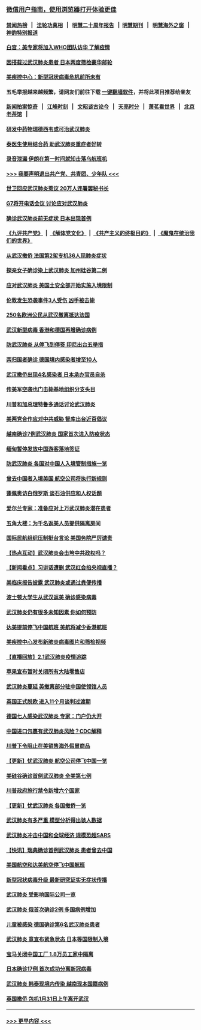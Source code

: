 ### [微信用户指南，使用浏览器打开体验更佳](https://github.com/gfw-breaker/banned-news1/blob/master/indexes/wechat-guide.md?t=0)
#### [禁闻热榜](热点新闻.md?t=0)  &nbsp;&nbsp;|&nbsp;&nbsp; [法轮功真相](https://github.com/gfw-breaker/truth/blob/master/README.md?t=0) &nbsp;&nbsp;|&nbsp;&nbsp; [明慧二十周年报告](https://github.com/gfw-breaker/mh-reports/blob/master/README.md?t=0) &nbsp;&nbsp;|&nbsp;&nbsp;[明慧期刊](https://github.com/gfw-breaker/mh-qikan) &nbsp;&nbsp;|&nbsp;&nbsp; [明慧海外之窗](https://github.com/gfw-breaker/mh-news/blob/master/README.md?t=0) &nbsp;&nbsp;|&nbsp;&nbsp; [神韵特别报道](https://github.com/gfw-breaker/mh-news/blob/master/shenyun.md?t=0)
#### [白宫：美专家将加入WHO团队访华 了解疫情](../pages/nsc418/n11842198.md?t=02040911) 
#### [因搭载过武汉肺炎患者 日本两度筛检豪华邮轮](../pages/nsc418/n11842447.md?t=02040911) 
#### [美疾控中心：新型冠状病毒危机前所未有](../pages/nsc418/n11842406.md?t=02040911) 
#### 五毛举报越来越频繁，请网友们前往下载 [一键翻墙软件](https://github.com/gfw-breaker/ssr-accounts)，并将此项目推荐给亲友
#### [新闻拍案惊奇](https://github.com/gfw-breaker/banned-news1/blob/master/pages/link4.md) &nbsp;&nbsp;|&nbsp;&nbsp; [江峰时刻](https://github.com/gfw-breaker/banned-news1/blob/master/pages/link4.md) &nbsp;&nbsp;|&nbsp;&nbsp; [文昭谈古论今](https://github.com/gfw-breaker/banned-news1/blob/master/pages/link4.md) &nbsp;&nbsp;|&nbsp;&nbsp; [天亮时分](https://github.com/gfw-breaker/banned-news1/blob/master/pages/link4.md) &nbsp;&nbsp;|&nbsp;&nbsp; [萧茗看世界](https://github.com/gfw-breaker/banned-news1/blob/master/pages/link4.md) &nbsp;&nbsp;|&nbsp;&nbsp; [北京老茶馆](https://github.com/gfw-breaker/banned-news1/blob/master/pages/link4.md) &nbsp;&nbsp;|&nbsp;&nbsp; 
#### [研发中药物瑞德西韦或可治武汉肺炎](../pages/nsc418/n11842100.md?t=02040911) 
#### [泰医生使用结合药 助武汉肺炎重症者好转](../pages/nsc418/n11842096.md?t=02040911) 
#### [录音泄漏 伊朗在第一时间就知击落乌航班机](../pages/nsc418/n11842002.md?t=02040911) 
#### [>>> 我要声明退出共产党、共青团、少年队 <<<](https://github.com/begood0513/goodnews/blob/master/quit/letter.md) 
#### [世卫回应武汉肺炎惹议 20万人连署罢秘书长](../pages/nsc418/n11841664.md?t=02040911) 
#### [G7将开电话会议 讨论应对武汉肺炎](../pages/nsc418/n11841658.md?t=02040911) 
#### [确诊武汉肺炎前无症状 日本出现首例](../pages/nsc418/n11841567.md?t=02040911) 
#### [《九评共产党》](https://github.com/begood0513/9ping.md/blob/master/README.md) &nbsp;|&nbsp; [《解体党文化》](../../../../jtdwh.md/blob/master/README.md)  &nbsp;|&nbsp; [《共产主义的终极目的》](../../../../gczydzjmd.md/blob/master/README.md) &nbsp;|&nbsp; [《魔鬼在统治我们的世界》](../../../../mgztzwmdsj.md/blob/master/README.md) 
#### [从武汉撤侨 法国第2架专机36人现肺炎症状](../pages/nsc418/n11841382.md?t=02040911) 
#### [探亲女子确诊染上武汉肺炎 加州硅谷第二例](../pages/nsc418/n11839784.md?t=02040911) 
#### [应对武汉肺炎 美国土安全部开始实施入境限制](../pages/nsc418/n11839729.md?t=02040911) 
#### [伦敦发生恐袭事件3人受伤 凶手被击毙](../pages/nsc418/n11839442.md?t=02040911) 
#### [250名欧洲公民从武汉撤离抵达法国](../pages/nsc418/n11839438.md?t=02040911) 
#### [武汉新型病毒 香港和德国再增确诊病例](../pages/nsc418/n11839381.md?t=02040911) 
#### [防武汉肺炎 从停飞到停签 印尼出台五举措](../pages/nsc418/n11839282.md?t=02040911) 
#### [两归国者确诊 德国境内感染者增至10人](../pages/nsc418/n11839164.md?t=02040911) 
#### [武汉撤侨出现4名感染者 日本承办官员自杀](../pages/nsc418/n11839044.md?t=02040911) 
#### [传美军空袭也门击毙基地组织分支头目](../pages/nsc418/n11839210.md?t=02040911) 
#### [川普和加总理特鲁多通话讨论武汉肺炎](../pages/nsc418/n11839128.md?t=02040911) 
#### [美两党合作应对中共威胁 智库出台近百倡议](../pages/nsc418/n11838437.md?t=02040911) 
#### [越南确诊7例武汉肺炎 国家首次进入防疫状态](../pages/nsc418/n11838860.md?t=02040911) 
#### [缅甸暂停发放中国游客落地签证](../pages/nsc418/n11838730.md?t=02040911) 
#### [防武汉肺炎 各国对中国人入境管制措施一览](../pages/nsc418/n11838726.md?t=02040911) 
#### [曾去中国者入境美国 航空公司将执行新规则](../pages/nsc418/n11838375.md?t=02040911) 
#### [蓬佩奥访白俄罗斯 谈石油供应和人权话题](../pages/nsc418/n11838242.md?t=02040911) 
#### [爱尔兰专家：准备应对上万武汉肺炎潜在患者](../pages/nsc418/n11837978.md?t=02040911) 
#### [五角大楼：为千名返美人员提供隔离房间](../pages/nsc418/n11837831.md?t=02040911) 
#### [国际民航组织压制挺台言论 美国务院严厉谴责](../pages/nsc418/n11837791.md?t=02040911) 
#### [【热点互动】武汉肺炎会击垮中共政权吗？](../pages/nsc418/n11837779.md?t=02040911) 
#### [【新闻看点】习讲话遭删 武汉红会掐央视直播？](../pages/nsc418/n11837573.md?t=02040911) 
#### [美临床报告披露 武汉肺炎或通过粪便传播](../pages/nsc418/n11837626.md?t=02040911) 
#### [波士顿大学生从武汉返美 确诊感染病毒](../pages/nsc418/n11837580.md?t=02040911) 
#### [武汉肺炎仍有很多未知因素 你如何预防](../pages/nsc418/n11837666.md?t=02040911) 
#### [达美提前停飞中国航班 美航将减少香港航班](../pages/nsc418/n11837649.md?t=02040911) 
#### [美疾控中心发布新肺炎病毒图片和筛检视频](../pages/nsc418/n11837491.md?t=02040911) 
#### [【直播回放】2.1武汉肺炎疫情追踪](../pages/nsc418/n11837232.md?t=02040911) 
#### [苹果宣布暂时关闭所有大陆零售店](../pages/nsc418/n11837097.md?t=02040911) 
#### [武汉肺炎蔓延 英撤离部分驻中国使领馆人员](../pages/nsc418/n11837061.md?t=02040911) 
#### [英国正式脱欧 进入11个月谈判过渡期](../pages/nsc418/n11836911.md?t=02040911) 
#### [德国七人感染武汉肺炎 专家：门户仍大开](../pages/nsc418/n11836344.md?t=02040911) 
#### [中国进口包裹有武汉肺炎风险？CDC解释](../pages/nsc418/n11836321.md?t=02040911) 
#### [川普下令阻止在美销售海外假冒商品](../pages/nsc418/n11836261.md?t=02040911) 
#### [【更新】忧武汉肺炎 航空公司停飞中国一览](../pages/nsc418/n11835931.md?t=02040911) 
#### [美硅谷确诊首例武汉肺炎 全美第七例](../pages/nsc418/n11836093.md?t=02040911) 
#### [川普政府旅行禁令新增六个国家](../pages/nsc418/n11836083.md?t=02040911) 
#### [【更新】忧武汉肺炎 各国撤侨一览](../pages/nsc418/n11835673.md?t=02040911) 
#### [武汉肺炎有多严重 模型分析得出骇人数据](../pages/nsc418/n11835829.md?t=02040911) 
#### [武汉肺炎冲击中国和全球经济 规模恐超SARS](../pages/nsc418/n11835652.md?t=02040911) 
#### [【快讯】瑞典确诊首例武汉肺炎 患者曾去中国](../pages/nsc418/n11835675.md?t=02040911) 
#### [美国航空和达美航空停飞中国航班](../pages/nsc418/n11835567.md?t=02040911) 
#### [新型冠状病毒升级 最新研究证实无症状传播](../pages/nsc418/n11835589.md?t=02040911) 
#### [武汉肺炎 受影响国际公司一览](../pages/nsc418/n11835538.md?t=02040911) 
#### [武汉肺炎 俄首次确诊2例 多国病例增加](../pages/nsc418/n11835295.md?t=02040911) 
#### [儿童被感染 德国确诊第6名武汉肺炎患者](../pages/nsc418/n11835338.md?t=02040911) 
#### [武汉肺炎 意宣布紧急状态 日本等国限制入境](../pages/nsc418/n11835062.md?t=02040911) 
#### [宝马关闭中国工厂 1.8万员工家中隔离](../pages/nsc418/n11835128.md?t=02040911) 
#### [日本确诊17例 首次成功分离新冠病毒](../pages/nsc418/n11834975.md?t=02040911) 
#### [武汉肺炎 韩泰现境内传染 越南现本国籍病例](../pages/nsc418/n11834857.md?t=02040911) 
#### [英国撤侨 包机1月31日上午离开武汉](../pages/nsc418/n11834808.md?t=02040911) 

----
#### [ >>> 更早内容 <<< ](../indexes/nsc418-earlier.md)
